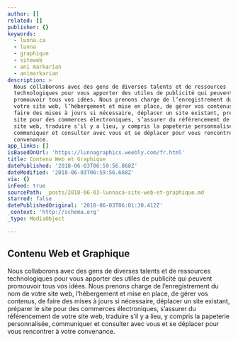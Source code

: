 ```yaml
---
author: []
related: []
publisher: {}
keywords:
  - lunna.ca
  - lunna
  - graphique
  - siteweb
  - ani markarian
  - animarkarian
description: >
  Nous collaborons avec des gens de diverses talents et de ressources
  technologiques pour vous apporter des utiles de publicité qui peuvent
  promouvoir tous vos idées. Nous prenons charge de l’enregistrement du nom de
  votre site web, l’hébergement et mise en place, de gérer vos contenus, de
  faire des mises à jours si nécessaire, déplacer un site existant, préparer le
  site pour des commerces électroniques, s’assurer du référencement de votre
  site web, traduire s’il y a lieu, y compris la papeterie personnalisée,
  communiquer et consulter avec vous et se déplacer pour vous rencontrer à votre
  convenance.
app_links: []
isBasedOnUrl: 'https://lunnagraphics.weebly.com/fr.html'
title: Contenu Web et Graphique
datePublished: '2018-06-03T06:59:56.868Z'
dateModified: '2018-06-03T06:59:56.668Z'
via: {}
inFeed: true
sourcePath: _posts/2018-06-03-lunnaca-site-web-et-graphique.md
starred: false
datePublishedOriginal: '2018-06-03T06:01:30.412Z'
_context: 'http://schema.org'
_type: MediaObject

---
```

<article style=""><h1>Contenu Web et Graphique</h1><p>Nous collaborons avec des gens de diverses talents et de ressources technologiques pour vous apporter des utiles de publicité qui peuvent promouvoir tous vos idées. Nous prenons charge de l’enregistrement du nom de votre site web, l’hébergement et mise en place, de gérer vos contenus, de faire des mises à jours si nécessaire, déplacer un site existant, préparer le site pour des commerces électroniques, s’assurer du référencement de votre site web, traduire s’il y a lieu, y compris la papeterie personnalisée, communiquer et consulter avec vous et se déplacer pour vous rencontrer à votre convenance.
</p></article>
